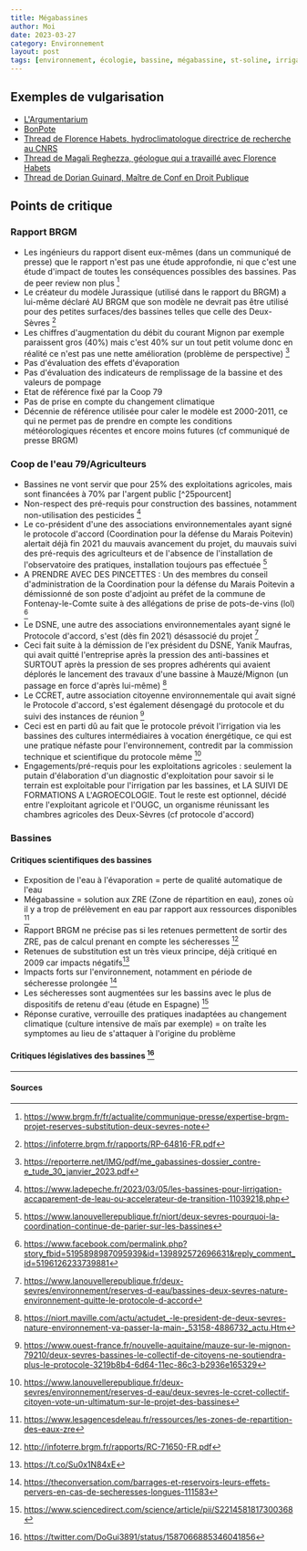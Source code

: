 ```yaml
---
title: Mégabassines
author: Moi
date: 2023-03-27
category: Environnement
layout: post
tags: [environnement, écologie, bassine, mégabassine, st-soline, irrigation, eau]
---
```


## Exemples de vulgarisation

- [L'Argumentarium](https://www.youtube.com/watch?v=2r_iBGdjpjU)
- [BonPote](https://bonpote.com/les-mega-bassines-sont-elles-des-solutions-viables-face-aux-secheresses/#Conclusion)
- [Thread de Florence Habets, hydroclimatologue directrice de recherche au CNRS](https://twitter.com/florencehabets/status/1587031745093828610?)
- [Thread de Magali Reghezza, géologue qui a travaillé avec Florence Habets](https://twitter.com/MagaliReghezza/status/1562727903846363138)
- [Thread de Dorian Guinard, Maître de Conf en Droit Publique](https://twitter.com/DoGui3891/status/1587066885346041856)

## Points de critique

### Rapport BRGM

- Les ingénieurs du rapport disent eux-mêmes (dans un communiqué de presse) que le rapport n'est pas une étude approfondie, ni que c'est une étude d'impact de toutes les conséquences possibles des bassines. Pas de peer review non plus [^communiquedepresseBRGM]
- Le créateur du modèle Jurassique (utilisé dans le rapport du BRGM) a lui-même déclaré AU BRGM que son modèle ne devrait pas être utilisé pour des petites surfaces/des bassines telles que celle des Deux-Sèvres [^modeleJurassique]
- Les chiffres d'augmentation du débit du courant Mignon par exemple paraissent gros (40%) mais c'est 40% sur un tout petit volume donc en réalité ce n'est pas une nette amélioration (problème de perspective) [^contreetude]
- Pas d'évaluation des effets d'évaporation
- Pas d'évaluation des indicateurs de remplissage de la bassine et des valeurs de pompage
- Etat de référence fixé par la Coop 79
- Pas de prise en compte du changement climatique
- Décennie de référence utilisée pour caler le modèle est 2000-2011, ce qui ne permet pas de prendre en compte les conditions météorologiques récentes et encore moins futures (cf communiqué de presse BRGM)

### Coop de l'eau 79/Agriculteurs

- Bassines ne vont servir que pour 25% des exploitations agricoles, mais sont financées à 70% par l'argent public [^25pourcent]
- Non-respect des pré-requis pour construction des bassines, notamment non-utilisation des pesticides [^prerequis]
- Le co-président d'une des associations environnementales ayant signé le protocole d'accord (Coordination pour la défense du Marais Poitevin) alertait déjà fin 2021 du mauvais avancement du projet, du mauvais suivi des pré-requis des agriculteurs et de l'absence de l'installation de l'observatoire des pratiques, installation toujours pas effectuée [^avou]
- A PRENDRE AVEC DES PINCETTES : Un des membres du conseil d'administration de la Coordination pour la défense du Marais Poitevin a démissionné de son poste d'adjoint au préfet de la commune de Fontenay-le-Comte suite à des allégations de prise de pots-de-vins (lol) [^jean-pierre]
- Le DSNE, une autre des associations environnementales ayant signé le Protocole d'accord, s'est (dès fin 2021) désassocié du projet [^absenceDSNE]
- Ceci fait suite à la démission de l'ex président du DSNE, Yanik Maufras, qui avait quitté l'entreprise après la pression des anti-bassines et SURTOUT après la pression de ses propres adhérents qui avaient déplorés le lancement des travaux d'une bassine à Mauzé/Mignon  (un passage en force d'après lui-même) [^demissionDSNE]
- Le CCRET, autre association citoyenne environnementale qui avait signé le Protocole d'accord, s'est également désengagé du protocole et du suivi des instances de réunion [^désengagementCCRET]
- Ceci est en parti dû au fait que le protocole prévoit l'irrigation via les bassines des cultures intermédiaires à vocation énergétique, ce qui est une pratique néfaste pour l'environnement, contredit par la commission technique et scientifique du protocole même [^irrigationCIVE]
- Engagements/pré-requis pour les exploitations agricoles : seulement la putain d'élaboration d'un diagnostic d'exploitation pour savoir si le terrain est exploitable pour l'irrigation par les bassines, et LA SUIVI DE FORMATIONS A L'AGROECOLOGIE. Tout le reste est optionnel, décidé entre l'exploitant agricole et l'OUGC, un organisme réunissant les chambres agricoles des Deux-Sèvres (cf protocole d'accord)


### Bassines

#### Critiques scientifiques des bassines

- Exposition de l'eau à l'évaporation = perte de qualité automatique de l'eau
- Mégabassine = solution aux ZRE (Zone de répartition en eau), zones où il y a trop de prélèvement en eau par rapport aux ressources disponibles [^ZRE]
- Rapport BRGM ne précise pas si les retenues permettent de sortir des ZRE, pas de calcul prenant en compte les sécheresses [^rapportBRGM]
- Retenues de substitution est un très vieux principe, déjà critiqué en 2009 car impacts négatifs[^critiquesubstitution]
- Impacts forts sur l'environnement, notamment en période de sécheresse prolongée [^impactdessecheresses]
- Les sécheresses sont augmentées sur les bassins avec le plus de dispositifs de retenu d'eau (étude en Espagne) [^impactsursecheresse]
- Réponse curative, verrouille des pratiques inadaptées au changement climatique (culture intensive de maïs par exemple) = on traîte les symptomes au lieu de s'attaquer à l'origine du problème

#### Critiques législatives des bassines [^legislation]

---

#### Sources

[^communiquedepresseBRGM]: https://www.brgm.fr/fr/actualite/communique-presse/expertise-brgm-projet-reserves-substitution-deux-sevres-note
[^modeleJurassique]: https://infoterre.brgm.fr/rapports/RP-64816-FR.pdf
[^contreetude]: https://reporterre.net/IMG/pdf/me_gabassines-dossier_contre-e_tude_30_janvier_2023.pdf
[^25%]: https://marais-poitevin.org/wp-content/uploads/2020/09/18-12-1820Protocole20avec20signatures20AccordbassinSevreniortaiseMignon.pdf
[^prerequis]: https://www.ladepeche.fr/2023/03/05/les-bassines-pour-lirrigation-accaparement-de-leau-ou-accelerateur-de-transition-11039218.php
[^avou]: https://www.lanouvellerepublique.fr/niort/deux-sevres-pourquoi-la-coordination-continue-de-parier-sur-les-bassines
[^absenceDSNE]: https://www.lanouvellerepublique.fr/deux-sevres/environnement/reserves-d-eau/bassines-deux-sevres-nature-environnement-quitte-le-protocole-d-accord
[^demissionDSNE]: https://niort.maville.com/actu/actudet_-le-president-de-deux-sevres-nature-environnement-va-passer-la-main-_53158-4886732_actu.Htm
[^désengagementCCRET]: https://www.ouest-france.fr/nouvelle-aquitaine/mauze-sur-le-mignon-79210/deux-sevres-bassines-le-collectif-de-citoyens-ne-soutiendra-plus-le-protocole-3219b8b4-6d64-11ec-86c3-b2936e165329
[^irrigationCIVE]: https://www.lanouvellerepublique.fr/deux-sevres/environnement/reserves-d-eau/deux-sevres-le-ccret-collectif-citoyen-vote-un-ultimatum-sur-le-projet-des-bassines
[^jean-pierre]: https://www.facebook.com/permalink.php?story_fbid=5195898987095939&id=139892572696631&reply_comment_id=5196126233739881
[^ZRE]: https://www.lesagencesdeleau.fr/ressources/les-zones-de-repartition-des-eaux-zre
[^rapportBRGM]: http://infoterre.brgm.fr/rapports/RC-71650-FR.pdf
[^critiquesubstitution]: https://t.co/Su0x1N84xE
[^impactdessecheresses]: https://theconversation.com/barrages-et-reservoirs-leurs-effets-pervers-en-cas-de-secheresses-longues-111583
[^impactsursecheresse]: https://www.sciencedirect.com/science/article/pii/S2214581817300368
[^legislation]: https://twitter.com/DoGui3891/status/1587066885346041856